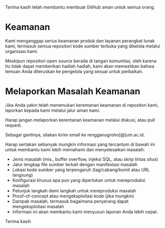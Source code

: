 Terima kasih telah membantu membuat GitHub aman untuk semua orang.

# Keamanan
Kami menganggap serius keamanan produk dan layanan perangkat lunak kami, termasuk semua repositori kode sumber terbuka yang dikelola melalui organisasi kami.

Meskipun repositori open source berada di tangan komunitas, oleh karena itu tidak dapat memberikan hadiah hadiah, kami akan memastikan bahwa temuan Anda diteruskan ke pengelola yang sesuai untuk perbaikan.

# Melaporkan Masalah Keamanan
Jika Anda yakin telah menemukan kerentanan keamanan di repositori kami, laporkan kepada kami melalui jalur aman kami.

Harap jangan melaporkan kerentanan keamanan melalui diskusi, atau pull request.

Sebagai gantinya, silakan kirim email ke rengganugroho[@]um.ac.id.

Harap sertakan sebanyak mungkin informasi yang tercantum di bawah ini untuk membantu kami lebih memahami dan menyelesaikan masalah:

- Jenis masalah (mis., buffer overflow, injeksi SQL, atau skrip lintas situs)
- Jalur lengkap file sumber terkait dengan manifestasi masalah
- Lokasi kode sumber yang terpengaruh (tag/cabang/komit atau URL langsung)
- Konfigurasi khusus apa pun yang diperlukan untuk mereproduksi masalah
- Petunjuk langkah demi langkah untuk mereproduksi masalah
- Proof-of-concept atau mengeksploitasi kode (jika mungkin)
- Dampak masalah, termasuk bagaimana penyerang dapat mengeksploitasi masalah
- Informasi ini akan membantu kami menyusun laporan Anda lebih cepat.

Terima kasih
